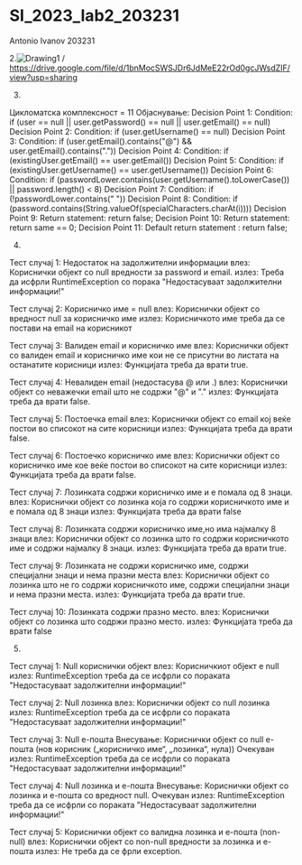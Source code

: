 # SI_2023_lab2_203231
Antonio Ivanov 203231

2.![Drawing1](https://github.com/Tonka12/SI_2023_lab2_203231/assets/74842084/cac2742c-e632-4ecc-97f0-1d7afac431d7) / https://drive.google.com/file/d/1bnMocSWSJDr6JdMeE22rOd0gcJWsdZIF/view?usp=sharing 

3.
Цикломатска комплексност = 11
Објаснување:
Decision Point 1:
Condition: if (user == null || user.getPassword() == null || user.getEmail() == null)
Decision Point 2:
Condition: if (user.getUsername() == null)
Decision Point 3:
Condition: if (user.getEmail().contains("@") && user.getEmail().contains("."))
Decision Point 4:
Condition: if (existingUser.getEmail() == user.getEmail())
Decision Point 5:
Condition: if (existingUser.getUsername() == user.getUsername())
Decision Point 6:
Condition: if (passwordLower.contains(user.getUsername().toLowerCase()) || password.length() < 8)
Decision Point 7:
Condition: if (!passwordLower.contains(" "))
Decision Point 8:
Condition: if (password.contains(String.valueOf(specialCharacters.charAt(i))))
Decision Point 9:
Return statement: return false;
Decision Point 10:
Return statement: return same == 0;
Decision Point 11:
Default return statement : return false;

4.
Тест случај 1: Недостаток на задолжителни информации
влез: Кориснички објект со null вредности за password и email.
излез: Треба да исфрли RuntimeException со порака "Недостасуваат задолжителни информации!"

Тест случај 2: Корисничко име = null
влез: Кориснички објект со вредност null за корисничко име
излез: Корисничкото име треба да се постави на email на корисникот

Тест случај 3: Валиден email и корисничко име
влез: Кориснички објект со валиден email и корисничко име кои не се присутни во листата на останатите корисници
излез: Функцијата треба да врати true.

Тест случај 4: Невалиден email (недостасува @ или .)
влез: Кориснички објект со неважечки email што не содржи "@" и "."
излез: Функцијата треба да врати false.

Тест случај 5: Постоечка email
влез: Кориснички објект со email кој веќе постои во списокот на сите корисници
излез: Функцијата треба да врати false.

Тест случај 6: Постоечко корисничко име
влез: Кориснички објект со корисничко име кое веќе постои во списокот на сите корисници
излез: Функцијата треба да врати false.

Тест случај 7: Лозинката содржи корисничко име  и е помала од 8 знаци.
влез: Кориснички објект со лозинка која го содржи корисничкото име и е помала од 8 знаци
излез: Функцијата треба да врати false

Тест случај 8: Лозинката содржи корисничко име,но има најмалку 8 знаци
влез: Кориснички објект со лозинка што го содржи корисничкото име и содржи најмалку 8 знаци.
излез: Функцијата треба да врати true.

Тест случај 9: Лозинката не содржи корисничко име, содржи специјални знаци и нема празни места
влез: Кориснички објект со лозинка што не го содржи корисничкото име, содржи специјални знаци и нема празни места.
излез: Функцијата треба да врати true.

Тест случај 10: Лозинката содржи празно место.
влез: Кориснички објект со лозинка што содржи празно место.
излез: Функцијата треба да врати false

5.
Тест случај 1: Null кориснички објект
влез: Корисничкиот објект е null
излез: RuntimeException треба да се исфрли со пораката "Недостасуваат задолжителни информации!"

Тест случај 2: Null лозинка
влез: Кориснички објект со null лозинка
излез: RuntimeException треба да се исфрли со пораката "Недостасуваат задолжителни информации!"

Тест случај 3: Null е-пошта
Внесување: Кориснички објект со null е-пошта (нов корисник („корисничко име“, „лозинка“, нула))
Очекуван излез: RuntimeException треба да се исфрли со пораката "Недостасуваат задолжителни информации!"

Тест случај 4: Null лозинка и е-пошта
Внесување: Кориснички објект со лозинка и е-пошта со вредност null.
Очекуван излез: RuntimeException треба да се исфрли со пораката "Недостасуваат задолжителни информации!"

Тест случај 5: Кориснички објект со валидна лозинка и е-пошта (non-null)
влез: Кориснички објект со non-null вредности за лозинка и е-пошта
излез: Не треба да се фрли exception.

